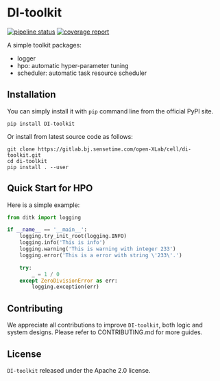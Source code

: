 # DI-toolkit


[![pipeline status](https://gitlab.bj.sensetime.com/open-XLab/cell/di-toolkit/badges/main/pipeline.svg)](https://gitlab.bj.sensetime.com/open-XLab/cell/di-toolkit/-/commits/main)
[![coverage report](https://gitlab.bj.sensetime.com/open-XLab/cell/di-toolkit/badges/main/coverage.svg)](https://gitlab.bj.sensetime.com/open-XLab/cell/di-toolkit/-/commits/main)

A simple toolkit packages:
  - logger
  - hpo: automatic hyper-parameter tuning
  - scheduler: automatic task resource scheduler


## Installation

You can simply install it with `pip` command line from the official PyPI site.

```shell
pip install DI-toolkit
```

Or install from latest source code as follows:
```shell
git clone https://gitlab.bj.sensetime.com/open-XLab/cell/di-toolkit.git
cd di-toolkit
pip install . --user
```

## Quick Start for HPO

Here is a simple example:

```python
from ditk import logging

if __name__ == '__main__':
    logging.try_init_root(logging.INFO)
    logging.info('This is info')
    logging.warning('This is warning with integer 233')
    logging.error('This is a error with string \'233\'.')

    try:
        _ = 1 / 0
    except ZeroDivisionError as err:
        logging.exception(err)

```

## Contributing

We appreciate all contributions to improve `DI-toolkit`, both logic and system designs. Please refer to CONTRIBUTING.md for more guides.


## License

`DI-toolkit` released under the Apache 2.0 license.

